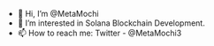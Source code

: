 - 👋 Hi, I’m @MetaMochi
- 👀 I’m interested in Solana Blockchain Development.
- 📫 How to reach me:  Twitter - @MetaMochi3

<!---
MetaMochi/MetaMochi is a ✨ special ✨ repository because its `README.md` (this file) appears on your GitHub profile.
You can click the Preview link to take a look at your changes.
--->
